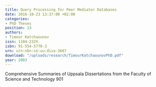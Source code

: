```yaml
---
title: Query Processing for Peer Mediator Databases
date: 2016-10-23 13:37:00 +02:00
categories:
- PhD Theses
position: 13
authors:
- Timour Katchaounov
issn: 1104-232X
isbn: 91-554-5770-3
urn: urn:nbn:se:uu:diva-3687
download: "/uploads/research/TimourKatchaounovPhD.pdf"
year: 2003
---
```


Comprehensive Summaries of Uppsala Dissertations from the Faculty of Science and Technology 901
